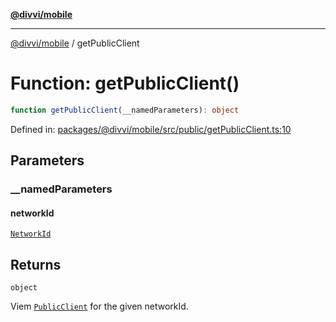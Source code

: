 [**@divvi/mobile**](../index.md)

---

[@divvi/mobile](../index.md) / getPublicClient

# Function: getPublicClient()

```ts
function getPublicClient(__namedParameters): object
```

Defined in: [packages/@divvi/mobile/src/public/getPublicClient.ts:10](https://github.com/divvi-xyz/divvi-mobile/blob/main/packages/@divvi/mobile/src/public/getPublicClient.ts#L10)

## Parameters

### \_\_namedParameters

#### networkId

[`NetworkId`](../type-aliases/NetworkId.md)

## Returns

`object`

Viem [`PublicClient`](https://viem.sh/docs/clients/public) for the given networkId.
